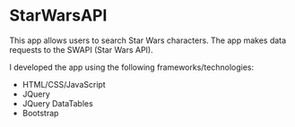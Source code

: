 # StarWarsAPI

<p>This app allows users to search Star Wars characters. The app makes data requests to the SWAPI (Star Wars API).</p>

I developed the app using the following frameworks/technologies:

<ul>
<li>HTML/CSS/JavaScript</li>
<li>JQuery</li>
<li>JQuery DataTables</li>
<li>Bootstrap</li>
</ul>
